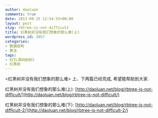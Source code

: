 ```yaml
---
author: daoluan
comments: true
date: 2013-09-25 12:54:53+00:00
layout: post
slug: rbtree-is-not-difficult
title: 红黑树并没有我们想象的那么难(上)
wordpress_id: 2057
categories:
- 数据结构
- 算法
tags:
- 《STL源码剖析》
- 红黑树
---
```


<红黑树并没有我们想象的那么难> 上、下两篇已经完成, 希望能帮助到大家.

红黑树并没有我们想象的那么难(上): [http://daoluan.net/blog/rbtree-is-not-difficult/](http://daoluan.net/blog/rbtree-is-not-difficult/)

红黑树并没有我们想象的那么难(下): [http://daoluan.net/blog/rbtree-is-not-difficult-2/](http://daoluan.net/blog/rbtree-is-not-difficult-2/)



